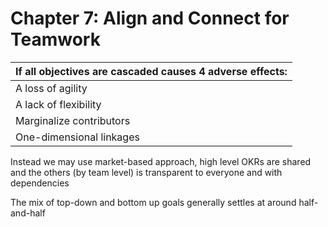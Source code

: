 # Chapter 7: Align and Connect for Teamwork



| If all objectives are cascaded causes 4 adverse effects: |
| -------------------------------------------------------- |
| A loss of agility                                        |
| A lack of flexibility                                    |
| Marginalize contributors                                 |
| One-dimensional linkages                                 |

Instead we may use market-based approach, high level OKRs are shared and the others (by team level) is transparent to everyone and with dependencies

The mix of top-down and bottom up goals generally settles at around half-and-half

